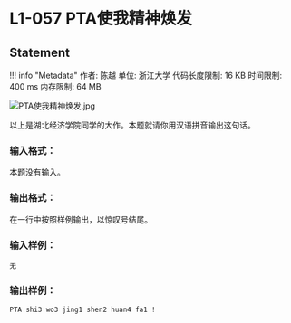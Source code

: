 
# L1-057 PTA使我精神焕发

## Statement

!!! info "Metadata"
    作者: 陈越
    单位: 浙江大学
    代码长度限制: 16 KB
    时间限制: 400 ms
    内存限制: 64 MB


![PTA使我精神焕发.jpg](~/78bb2f69-9b35-4ee3-93a3-3c660c1e8f55.jpg)


以上是湖北经济学院同学的大作。本题就请你用汉语拼音输出这句话。

### 输入格式：

本题没有输入。

### 输出格式：

在一行中按照样例输出，以惊叹号结尾。

### 输入样例：
```plaintext
无
```

### 输出样例：
```plaintext
PTA shi3 wo3 jing1 shen2 huan4 fa1 !
```


